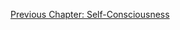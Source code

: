 <p id="nav"><a href="self-consciousness.html">Previous Chapter: Self-Consciousness</a></p>

</section>

[^1]: §231.
[^2]: §232.
[^3]: Parmenides of Elea, 'Fragment 3', in *Fragments: A Text and Translation*, edited by D. Gallop (Toronto: University of Toronto Press, 1984), p.56. The translation is my own.
[^4]: J. N. Findlay, 'Analysis of the Text', in *Phenomenology of Spirit*, p. 527.
[^5]: §233.
[^6]: §234.
[^7]: J. G. Fichte, *Introductions to the Wissenschaftslehre*, translated by D. Breazeale (Indianapolis, IN: Hackett, 1994), pp. 15-16.
[^8]: Dieter Henrich, *Between Kant and Hegel: Lectures on German Idealism*, translated by D. S. Pacini (Cambridge, MA: Harvard University Press, 2008), p. 32.
[^9]: Harris, *Hegel's Ladder*, p. 456.
[^10]: §234.
[^11]: §235.
[^12]: Immanuel Kant, *Critique of Pure Reason*, translated and edited by P. Guyer and A. Wood (Cambridge: Cambridge University Press, 1998), B131.
[^13]: Ibid, A79-80/B105.
[^14]: §235.
[^15]: Ibid.
[^16]: Ibid.
[^17]: G. W. F. Hegel, *The Encyclopaedia Logic*, p. 84 (§42).
[^18]: §236. I have altered the text to fix a grammatical mistake in the translation.
[^19]: §236.
[^20]: Harris, *Hegel's Ladder*, p. 464.
[^21]: §236.
[^22]: §85.
[^23]: Arthur Schopenhauer, *The World as Will and Representation*, translated by J. Norman, A. Welchman, and C. Janaway (Cambridge: Cambridge University Press, 2010), §3.
[^24]: Harris, *Hegel's Ladder*, p. 467.
